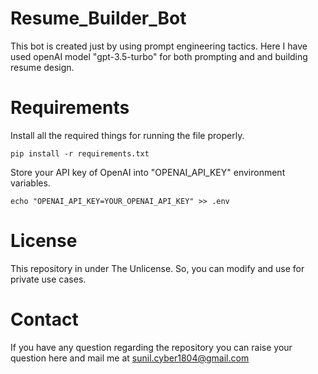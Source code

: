 # Resume_Builder_Bot
This bot is created just by using prompt engineering tactics. Here I have used openAI model "gpt-3.5-turbo" 
for both prompting and and building resume design.

# Requirements
Install all the required things for running the file properly.
```
pip install -r requirements.txt
```
Store your API key of OpenAI into "OPENAI_API_KEY" environment variables.
```
echo "OPENAI_API_KEY=YOUR_OPENAI_API_KEY" >> .env
```
# License
This repository in under The Unlicense. So, you can modify and use for private use cases.

# Contact
If you have any question regarding the repository you can raise your question here and mail me at sunil.cyber1804@gmail.com
